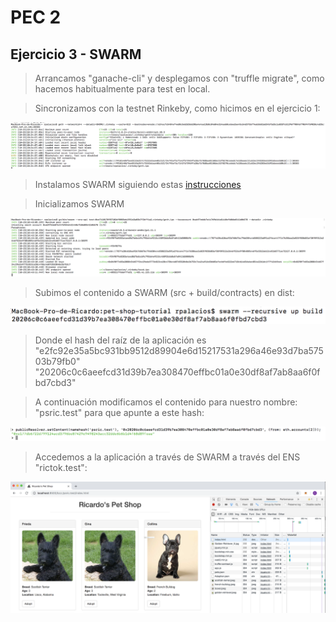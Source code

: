 # PEC 2

## Ejercicio 3 - SWARM

> Arrancamos "ganache-cli" y desplegamos con "truffle migrate", como hacemos habitualmente para test en local.

> Sincronizamos con la testnet Rinkeby, como hicimos en el ejercicio 1:

![Img231](./img/rinkeby.png)

> Instalamos SWARM siguiendo estas [instrucciones](https://swarm-guide.readthedocs.io/en/latest/installation.html)

> Inicializamos SWARM

![Img232](./img/swarm.png)


> Subimos el contenido a SWARM (src + build/contracts) en dist:

![Img233](./img/swarmUpload.png)

> Donde el hash del raíz de la aplicación es "e2fc92e35a5bc931bb9512d89904e6d15217531a296a46e93d7ba57503b79fb0" 
> "20206c0c6aeefcd31d39b7ea308470effbc01a0e30df8af7ab8aa6f0fbd7cbd3"

> A continuación modificamos el contenido para nuestro nombre: "psric.test" para que apunte a este hash:

![Img234](./img/ens.png)

> Accedemos a la aplicación a través de SWARM a través del ENS "rictok.test":

![Img235](./img/psric.png)
